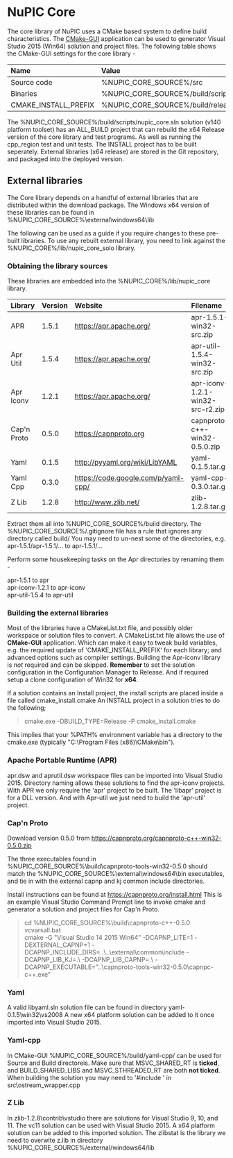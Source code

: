 # NuPIC Core

The core library of NuPIC uses a CMake based system to define build characteristics. The [CMake-GUI](http://www.cmake.org/) application can be used to generator Visual Studio 2015 (Win64) solution and project files. The following table shows the CMake-GUI settings for the core library -

| Name | Value |
|:---- |:----- |
| Source code | %NUPIC_CORE_SOURCE%/src |
| Binaries | %NUPIC_CORE_SOURCE%/build/scripts |
| CMAKE_INSTALL_PREFIX | %NUPIC_CORE_SOURCE%/build/release |

The %NUPIC_CORE_SOURCE%/build/scripts/nupic_core.sln solution (v140 platform toolset) has an ALL_BUILD project that can rebuild the x64 Release version of the core library and test programs. As well as running the cpp_region test and unit tests. The INSTALL project has to be built seperately. External libraries (x64 release) are stored in the Git repository, and packaged into the deployed version.

## External libraries

The Core library depends on a handful of external libraries that are distributed within the download package. The Windows x64 version of these libraries can be found in %NUPIC_CORE_SOURCE%\external\windows64\lib

The following can be used as a guide if you require changes to these pre-built libraries. To use any rebuilt external library, you need to link against the %NUPIC_CORE%/lib/nupic_core_solo library.

### Obtaining the library sources

These libraries are embedded into the %NUPIC_CORE%/lib/nupic_core library.

| Library | Version | Website | Filename |
|:------- |:------- |:------- |:-------- |
| APR | 1.5.1 | https://apr.apache.org/ | apr-1.5.1-win32-src.zip |
| Apr Util | 1.5.4 | https://apr.apache.org/ | apr-util-1.5.4-win32-src.zip |
| Apr Iconv | 1.2.1 | https://apr.apache.org/ | apr-iconv-1.2.1-win32-src-r2.zip |
| Cap'n Proto | 0.5.0 | https://capnproto.org | capnproto-c++-win32-0.5.0.zip |
| Yaml | 0.1.5 | http://pyyaml.org/wiki/LibYAML | yaml-0.1.5.tar.gz |
| Yaml Cpp | 0.3.0 | https://code.google.com/p/yaml-cpp/ | yaml-cpp-0.3.0.tar.gz |
| Z Lib | 1.2.8 | http://www.zlib.net/ | zlib-1.2.8.tar.gz |

Extract them all into %NUPIC_CORE_SOURCE%/build directory. The %NUPIC_CORE_SOURCE%/.gitignore file has a rule that ignores any directory called build/ You may need to un-nest some of the directories, e.g. apr-1.5.1/apr-1.5.1/... to apr-1.5.1/...

Perform some housekeeping tasks on the Apr directories by renaming them -  

apr-1.5.1 to apr  
apr-iconv-1.2.1 to apr-iconv  
apr-util-1.5.4 to apr-util  

### Building the external libraries

Most of the libraries have a CMakeList.txt file, and possibly older workspace or solution files to convert. A CMakeList.txt file allows the use of **CMake-GUI** application. Which can make it easy to tweak build variables, e.g. the required update of 'CMAKE_INSTALL_PREFIX' for each library; and advanced options such as compiler settings. Building the Apr-iconv library is _not_ required and can be skipped. **Remember** to set the solution configuration in the Configuration Manager to Release. And if required setup a clone configuration of Win32 for **x64**.

If a solution contains an Install project, the install scripts are placed inside a file called cmake_install.cmake An INSTALL project in a solution tries to do the following;  

> cmake.exe -DBUILD_TYPE=Release -P cmake_install.cmake

This implies that your %PATH% environment variable has a directory to the cmake.exe (typically "C:\Program Files (x86)\CMake\bin").

### Apache Portable Runtime (APR)

apr.dsw and aprutil.dsw workspace files can be imported into Visual Studio 2015. Directory naming allows these solutions to find the apr-iconv projects. With APR we only require the 'apr' project to be built. The 'libapr' project is for a DLL version. And with Apr-util we just need to build the 'apr-util' project.

### Cap'n Proto

Download version 0.5.0 from https://capnproto.org/capnproto-c++-win32-0.5.0.zip 

The three executables found in %NUPIC_CORE_SOURCE%\build\capnproto-tools-win32-0.5.0 should match the %NUPIC_CORE_SOURCE%\external\windows64\bin executables, and tie in with the external capnp and kj common include directories. 

Install instructions can be found at https://capnproto.org/install.html This is an example Visual Studio Command Prompt line to invoke cmake and generator a solution and project files for Cap'n Proto.

> cd %NUPIC_CORE_SOURCE%\build\capnproto-c++-0.5.0  
> vcvarsall.bat  
> cmake -G "Visual Studio 14 2015 Win64" -DCAPNP_LITE=1 -DEXTERNAL_CAPNP=1 -DCAPNP_INCLUDE_DIRS=..\\..\external\common\include -DCAPNP_LIB_KJ=.\ -DCAPNP_LIB_CAPNP=.\ -DCAPNP_EXECUTABLE="..\capnproto-tools-win32-0.5.0\capnpc-c++.exe"  
 
### Yaml

A valid libyaml.sln solution file can be found in directory yaml-0.1.5\win32\vs2008 A new x64 platform solution can be added to it once imported into Visual Studio 2015.

### Yaml-cpp  

In CMake-GUI %NUPIC_CORE_SOURCE%/build/yaml-cpp/ can be used for Source and Build directoreis. Make sure that MSVC_SHARED_RT is **ticked**, and BUILD_SHARED_LIBS and MSVC_STHREADED_RT are both **not ticked**. When building the solution you may need to '#include <algorithm>' in src\ostream_wrapper.cpp 

### Z Lib  

In zlib-1.2.8\contrib\vstudio there are solutions for Visual Studio 9, 10, and 11. The vc11 solution can be used with Visual Studio 2015. A x64 platform solution can be added to this imported solution. The zlibstat is the library we need to overwite z.lib in directory %NUPIC_CORE_SOURCE%/external/windows64/lib
